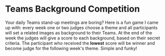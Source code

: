 # Teams Background Competition

Your daily Teams stand-up meetings are boring? Here is a fun game I came up with: every week one or two judges choose a theme
and all participants will set a related images as background to their Teams. At the end of the week the judges will give a score
to each background, based on their secret criteria. The participant who received the <strong>lowest</strong> score will be winner
and become judge for the following week's theme. Simple and funky!
